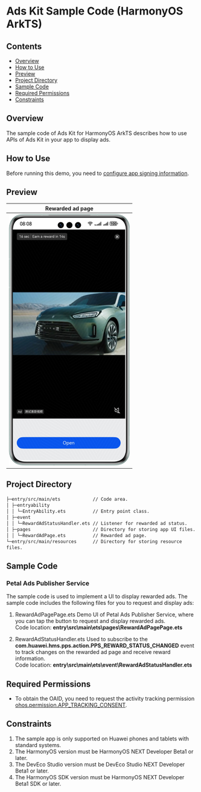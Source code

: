 # Ads Kit Sample Code (HarmonyOS ArkTS)
## Contents

* [Overview](#Overview)
* [How to Use](#How-to-Use)
* [Preview](#Preview)
* [Project Directory](#Project-Directory)
* [Sample Code](#Sample-Code)
* [Required Permissions](#Required-Permissions)
* [Constraints](#Constraints)


## Overview
The sample code of Ads Kit for HarmonyOS ArkTS describes how to use APIs of Ads Kit in your app to display ads.

## How to Use

Before running this demo, you need to [configure app signing information](https://developer.huawei.com/consumer/en/doc/harmonyos-guides/application-dev-overview#section42841246144813).


## Preview
| **Rewarded ad page**                            |
|--------------------------------------------|
| ![avatar](./screenshots/device_en/reward_en.png) |

## Project Directory
```
├─entry/src/main/ets            // Code area. 
│ ├─entryability
│ │ └─EntryAbility.ets          // Entry point class.
│ ├─event   
│ │ └─RewardAdStatusHandler.ets // Listener for rewarded ad status.
│ ├─pages                       // Directory for storing app UI files.               
│ │ └─RewardAdPage.ets          // Rewarded ad page.
└─entry/src/main/resources      // Directory for storing resource files.
```

## Sample Code
### Petal Ads Publisher Service
The sample code is used to implement a UI to display rewarded ads.
The sample code includes the following files for you to request and display ads:

1. RewardAdPagePage.ets
Demo UI of Petal Ads Publisher Service, where you can tap the button to request and display rewarded ads.
<br>Code location: **entry\src\main\ets\pages\RewardAdPagePage.ets**<br>

2. RewardAdStatusHandler.ets
Used to subscribe to the **com.huawei.hms.pps.action.PPS_REWARD_STATUS_CHANGED** event to track changes on the rewarded ad page and receive reward information.
<br>Code location: **entry\src\main\ets\event\RewardAdStatusHandler.ets**<br>

## Required Permissions

* To obtain the OAID, you need to request the activity tracking permission [ohos.permission.APP_TRACKING_CONSENT](https://developer.huawei.com/consumer/en/doc/harmonyos-guides/permissions-for-all-user#ohospermissionapp_tracking_consent).

## Constraints

1. The sample app is only supported on Huawei phones and tablets with standard systems.
2. The HarmonyOS version must be HarmonyOS NEXT Developer Beta1 or later.
3. The DevEco Studio version must be DevEco Studio NEXT Developer Beta1 or later.
4. The HarmonyOS SDK version must be HarmonyOS NEXT Developer Beta1 SDK or later.
